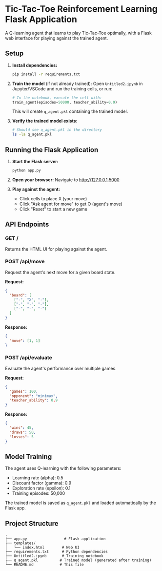 # Tic-Tac-Toe Reinforcement Learning Flask Application

A Q-learning agent that learns to play Tic-Tac-Toe optimally, with a Flask web interface for playing against the trained agent.

## Setup

1. **Install dependencies:**
   ```bash
   pip install -r requirements.txt
   ```

2. **Train the model** (if not already trained):
   Open `Untitled2.ipynb` in Jupyter/VSCode and run the training cells, or run:
   ```python
   # In the notebook, execute the cell with:
   train_agent(episodes=50000, teacher_ability=0.9)
   ```
   
   This will create `q_agent.pkl` containing the trained model.

3. **Verify the trained model exists:**
   ```bash
   # Should see q_agent.pkl in the directory
   ls -la q_agent.pkl
   ```

## Running the Flask Application

1. **Start the Flask server:**
   ```bash
   python app.py
   ```

2. **Open your browser:**
   Navigate to http://127.0.0.1:5000

3. **Play against the agent:**
   - Click cells to place X (your move)
   - Click "Ask agent for move" to get O (agent's move)
   - Click "Reset" to start a new game

## API Endpoints

### GET /
Returns the HTML UI for playing against the agent.

### POST /api/move
Request the agent's next move for a given board state.

**Request:**
```json
{
  "board": [
    ["-", "X", "-"],
    ["-", "-", "-"],
    ["-", "-", "-"]
  ]
}
```

**Response:**
```json
{
  "move": [1, 1]
}
```

### POST /api/evaluate
Evaluate the agent's performance over multiple games.

**Request:**
```json
{
  "games": 100,
  "opponent": "minimax",
  "teacher_ability": 0.9
}
```

**Response:**
```json
{
  "wins": 45,
  "draws": 50,
  "losses": 5
}
```

## Model Training

The agent uses Q-learning with the following parameters:
- Learning rate (alpha): 0.5
- Discount factor (gamma): 0.9
- Exploration rate (epsilon): 0.1
- Training episodes: 50,000

The trained model is saved as `q_agent.pkl` and loaded automatically by the Flask app.

## Project Structure

```
.
├── app.py                 # Flask application
├── templates/
│   └── index.html        # Web UI
├── requirements.txt      # Python dependencies
├── Untitled2.ipynb       # Training notebook
├── q_agent.pkl          # Trained model (generated after training)
└── README.md            # This file
```
